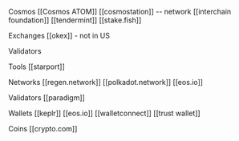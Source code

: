 Cosmos
[[Cosmos ATOM]]
[[cosmostation]] -- network
[[interchain foundation]]
[[tendermint]]
[[stake.fish]]

Exchanges
[[okex]]
	-	not in US
	
Validators

Tools
[[starport]]

	
Networks
[[regen.network]]
[[polkadot.network]]
[[eos.io]]

Validators
[[paradigm]]

Wallets
[[keplr]]
[[eos.io]]
[[walletconnect]]
[[trust wallet]]

Coins
[[crypto.com]]




